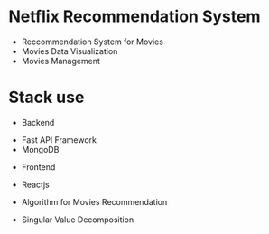 
# Netflix Recommendation System

+ Reccommendation System for Movies
+ Movies Data Visualization
+ Movies Management 

# Stack use 
+ Backend
- Fast API Framework
- MongoDB
+ Frontend
- Reactjs
+ Algorithm for Movies Recommendation
- Singular Value Decomposition
